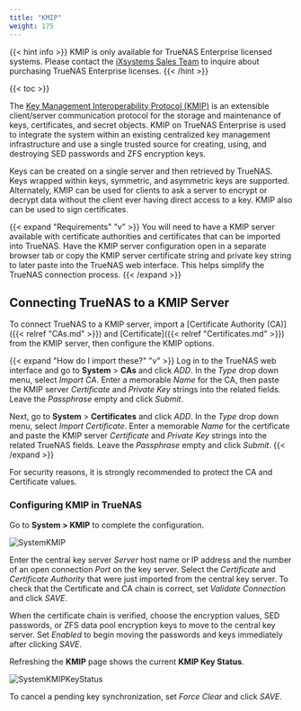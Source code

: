 ```yaml
---
title: "KMIP"
weight: 175
---
```


{{< hint info >}}
KMIP is only available for TrueNAS Enterprise licensed systems.
Please contact the [iXsystems Sales Team](mailto:sales@ixsystems.com) to inquire about purchasing TrueNAS Enterprise licenses.
{{< /hint >}}

{{< toc >}}

The [Key Management Interoperability Protocol (KMIP)](https://docs.oasis-open.org/kmip/spec/v1.1/os/kmip-spec-v1.1-os.html) is an extensible client/server communication protocol for the storage and maintenance of keys, certificates, and secret objects.
KMIP on TrueNAS Enterprise is used to integrate the system within an existing centralized key management infrastructure and use a single trusted source for creating, using, and destroying SED passwords and ZFS encryption keys.

Keys can be created on a single server and then retrieved by TrueNAS.
Keys wrapped within keys, symmetric, and asymmetric keys are supported.
Alternately, KMIP can be used for clients to ask a server to encrypt or decrypt data without the client ever having direct access to a key.
KMIP also can be used to sign certificates.

{{< expand "Requirements" "v" >}}
You will need to have a KMIP server available with certificate authorities and certificates that can be imported into TrueNAS.
Have the KMIP server configuration open in a separate browser tab or copy the KMIP server certificate string and private key string to later paste into the TrueNAS web interface.
This helps simplify the TrueNAS connection process.
{{< /expand >}}

## Connecting TrueNAS to a KMIP Server

To connect TrueNAS to a KMIP server, import a [Certificate Authority (CA)]({{< relref "CAs.md" >}}) and [Certificate]({{< relref "Certificates.md" >}}) from the KMIP server, then configure the KMIP options.

{{< expand "How do I import these?" "v" >}}
Log in to the TrueNAS web interface and go to **System** > **CAs** and click *ADD*.
In the *Type* drop down menu, select *Import CA*.
Enter a memorable *Name* for the CA, then paste the KMIP server *Certificate* and *Private Key* strings into the related fields.
Leave the *Passphrase* empty and click *Submit*.

Next, go to **System** > **Certificates** and click *ADD*.
In the *Type* drop down menu, select *Import Certificate*.
Enter a memorable *Name* for the certificate and paste the KMIP server *Certificate* and *Private Key* strings into the related TrueNAS fields.
Leave the *Passphrase* empty and click *Submit*.
{{< /expand >}}

For security reasons, it is strongly recommended to protect the CA and Certificate values.

### Configuring KMIP in TrueNAS

Go to **System > KMIP** to complete the configuration.

![SystemKMIP](/images/CORE/12.0/SystemKMIP.png "KMIP Options")

Enter the central key server *Server* host name or IP address and the number of an open connection *Port* on the key server.
Select the *Certificate* and *Certificate Authority* that were just imported from the central key server.
To check that the Certificate and CA chain is correct, set *Validate Connection* and click *SAVE*.

When the certificate chain is verified, choose the encryption values, SED passwords, or ZFS data pool encryption keys to move to the central key server.
Set *Enabled* to begin moving the passwords and keys immediately after clicking *SAVE*.

Refreshing the **KMIP** page shows the current **KMIP Key Status**.

![SystemKMIPKeyStatus](/images/CORE/12.0/SystemKMIPKeyStatus.png "Example Key Synced")

To cancel a pending key synchronization, set *Force Clear* and click *SAVE*.

